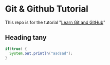 # Git & Github Tutorial
This repo is for the tutorial "[Learn Git and GitHub](https://www.youtube.com/playlist?list=PL_aOZuct6oAogr4UMkWddU7leOXw0QKJS)" 

## Heading tany

```Java
if(true) {
  System.out.println("asdsad");
}
```
